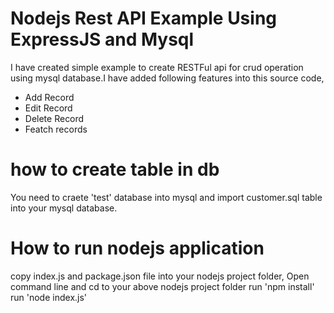 <h1>Nodejs Rest API Example Using ExpressJS and Mysql</h1>
I have created simple example to create RESTFul api for crud operation using mysql database.I have added following features into this source code,
<ul>
<li>Add Record</li>
<li>Edit Record</li>
<li>Delete Record</li>
<li>Featch records</li>
</ul>

# how to create table in db
You need to craete 'test' database into mysql and import customer.sql table into your mysql database.

# How to run nodejs application
copy index.js and package.json file into your nodejs project folder,
Open command line and cd to your above nodejs project folder
run 'npm install'
run 'node index.js'

